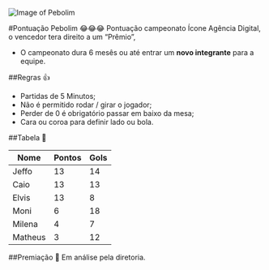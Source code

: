 ![Image of Pebolim](http://www.iconeinternet.com.br/copa.jpg)

#Pontuação Pebolim 😂😂😂
Pontuação campeonato Ícone Agência Digital, o vencedor tera direito a um “Prêmio”, 
* O campeonato dura 6 mesês ou até entrar um **novo integrante** para a equipe.

##Regras 👍
* Partidas de 5 Minutos;
* Não é permitido rodar / girar o jogador;
* Perder de 0 é obrigatório passar em baixo da mesa;
* Cara ou coroa para definir lado ou bola.

##Tabela 👀

| Nome  | Pontos  | Gols  |  
|---|---|---|
| Jeffo  | 13  |  14 |
| Caio   | 13  | 13 |
| Elvis  |  13 | 8  |
| Moni  |  6 | 18  |
| Milena  | 4  |  7 |
| Matheus  |  3 |  12 |

##Premiação 🎁
Em análise pela diretoria.